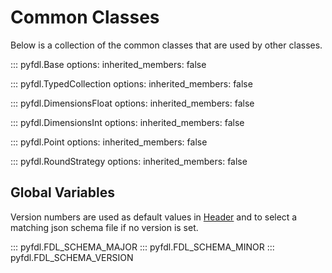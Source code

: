 # Common Classes

Below is a collection of the common classes that are used by other classes.

::: pyfdl.Base
    options:
        inherited_members: false

::: pyfdl.TypedCollection
    options:
        inherited_members: false

::: pyfdl.DimensionsFloat
    options:
        inherited_members: false

::: pyfdl.DimensionsInt
    options:
        inherited_members: false

::: pyfdl.Point
    options:
        inherited_members: false

::: pyfdl.RoundStrategy
    options:
        inherited_members: false

## Global Variables
Version numbers are used as default values in [Header](header.md) and to select a matching json schema file
if no version is set.

::: pyfdl.FDL_SCHEMA_MAJOR
::: pyfdl.FDL_SCHEMA_MINOR
::: pyfdl.FDL_SCHEMA_VERSION

